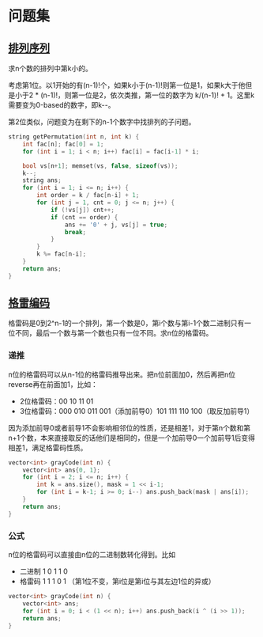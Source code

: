 # 问题集

## [排列序列](https://leetcode.cn/problems/permutation-sequence/description/)

求n个数的排列中第k小的。

考虑第1位。以1开始的有(n-1)!个，如果k小于(n-1)!则第一位是1，如果k大于他但是小于2 * (n-1)!，则第一位是2，依次类推，第一位的数字为 k/(n-1)! + 1。这里k需要变为0-based的数字，即k--。

第2位类似，问题变为在剩下的n-1个数字中找排列的子问题。

```cpp
string getPermutation(int n, int k) {
    int fac[n]; fac[0] = 1;
    for (int i = 1; i < n; i++) fac[i] = fac[i-1] * i;

    bool vs[n+1]; memset(vs, false, sizeof(vs));
    k--;
    string ans;
    for (int i = 1; i <= n; i++) {
        int order = k / fac[n-i] + 1;
        for (int j = 1, cnt = 0; j <= n; j++) {
            if (!vs[j]) cnt++;
            if (cnt == order) {
                ans += '0' + j, vs[j] = true;
                break;
            }
        }
        k %= fac[n-i];
    }
    return ans;
}
```

## [格雷编码](https://leetcode.cn/problems/gray-code/description/)

格雷码是0到2^n-1的一个排列，第一个数是0，第i个数与第i-1个数二进制只有一位不同，最后一个数与第一个数也只有一位不同。求n位的格雷码。

### 递推

n位的格雷码可以从n-1位的格雷码推导出来。把n位前面加0，然后再把n位reverse再在前面加1，比如：

* 2位格雷码：00 10 11 01
* 3位格雷码：000 010 011 001（添加前导0）101 111 110 100（取反加前导1）

因为添加前导0或者前导1不会影响相邻位的性质，还是相差1，对于第n个数和第n+1个数，本来直接取反的话他们是相同的，但是一个加前导0一个加前导1后变得相差1，满足格雷码性质。

```cpp
vector<int> grayCode(int n) {
    vector<int> ans{0, 1};
    for (int i = 2; i <= n; i++) {
        int k = ans.size(), mask = 1 << i-1;
        for (int i = k-1; i >= 0; i--) ans.push_back(mask | ans[i]);
    }
    return ans;
}
```

### 公式

n位的格雷码可以直接由n位的二进制数转化得到。比如

* 二进制 1  0  1  1  0
* 格雷码 1  1  1  0  1 （第1位不变，第i位是第i位与其左边1位的异或）

```cpp
vector<int> grayCode(int n) {
    vector<int> ans;
    for (int i = 0; i < (1 << n); i++) ans.push_back(i ^ (i >> 1));
    return ans;
}
```